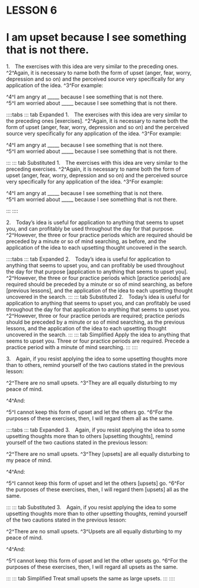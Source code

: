 # LESSON 6

# I am upset because I see something that is not there.

<a id=w-pi-6-1></a>1.&emsp;The exercises with this idea are very similar to the preceding ones. ^2^Again, it is necessary to name both the form of upset (anger, fear, worry, depression and so on) and the perceived source very specifically for any application of the idea. ^3^For example:

<div class="indent italic">

^4^I am angry at _____ because I see something that is not there.  
^5^I am worried about _____ because I see something that is not there.

</div>

::::tabs
::: tab Expanded
1.&emsp;The exercises with this idea are very similar to the preceding ones [exercises]. ^2^Again, it is necessary to name both the form of upset (anger, fear, worry, depression and so on) and the perceived source very specifically for any application of the idea. ^3^For example:

<div class="indent italic">

^4^I am angry at _____ because I see something that is not there.  
^5^I am worried about _____ because I see something that is not there.

</div>

:::
::: tab Substituted
1.&emsp;The exercises with this idea are very similar to the preceding exercises. ^2^Again, it is necessary to name both the form of upset (anger, fear, worry, depression and so on) and the perceived source very specifically for any application of the idea. ^3^For example:

<div class="indent italic">

^4^I am angry at _____ because I see something that is not there.  
^5^I am worried about _____ because I see something that is not there.

</div>

:::
::::

<a id=w-pi-6.2></a>2.&emsp;Today’s idea is useful for application to anything that seems to upset you, and can profitably be used throughout the day for that purpose. ^2^However, the three or four practice periods which are required should be preceded by a minute or so of mind searching, as before, and the application of the idea to each upsetting thought uncovered in the search.

::::tabs
::: tab Expanded
2.&emsp;Today’s idea is useful for application to anything that seems to upset you, and can profitably be used throughout the day for that purpose [application to anything that seems to upset you]. ^2^However, the three or four practice periods which [practice periods] are required should be preceded by a minute or so of mind searching, as before [previous lessons], and the application of the idea to each upsetting thought uncovered in the search.
:::
::: tab Substituted
2.&emsp;Today’s idea is useful for application to anything that seems to upset you, and can profitably be used throughout the day for that application to anything that seems to upset you. ^2^However, three or four practice periods are required; practice periods should be preceded by a minute or so of mind searching, as the previous lessons, and the application of the idea to each upsetting thought uncovered in the search.
:::
::: tab Simplified
Apply the idea to anything that seems to upset you. Three or four practice periods are required. Precede a practice period with a minute of mind searching.
:::
::::

<a id=w-pi-6-3></a>3.&emsp;Again, if you resist applying the idea to some upsetting thoughts more than to others, remind yourself of the two cautions stated in the previous lesson:

<div class="indented italic">

^2^There are no small upsets. ^3^They are all equally disturbing to my peace of mind.

</div>

<div class=centred>

^4^And:

</div>

<div class="indented italic">

^5^I cannot keep this form of upset and let the others go. ^6^For the purposes of these exercises, then, I will regard them all as the same.

</div>

::::tabs
::: tab Expanded
3.&emsp;Again, if you resist applying the idea to some upsetting thoughts more than to others [upsetting thoughts], remind yourself of the two cautions stated in the previous lesson:

<div class="indented italic">

^2^There are no small upsets. ^3^They [upsets] are all equally disturbing to my peace of mind.

</div>

<div class=centred>

^4^And:

</div>

<div class="indented italic">

^5^I cannot keep this form of upset and let the others [upsets] go. ^6^For the purposes of these exercises, then, I will regard them [upsets] all as the same.

</div>

:::
::: tab Substituted
3.&emsp;Again, if you resist applying the idea to some upsetting thoughts more than to other upsetting thoughts, remind yourself of the two cautions stated in the previous lesson:

<div class="indented italic">

^2^There are no small upsets. ^3^Upsets are all equally disturbing to my peace of mind.

</div>

<div class=centred>

^4^And:

</div>

<div class="indented italic">

^5^I cannot keep this form of upset and let the other upsets go. ^6^For the purposes of these exercises, then, I will regard all upsets as the same.

</div>

:::
::: tab Simplified
Treat small upsets the same as large upsets.
:::
::::